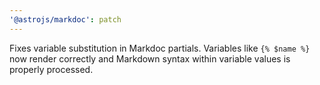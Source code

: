```yaml
---
'@astrojs/markdoc': patch
---
```


Fixes variable substitution in Markdoc partials. Variables like `{% $name %}` now render correctly and Markdown syntax within variable values is properly processed.